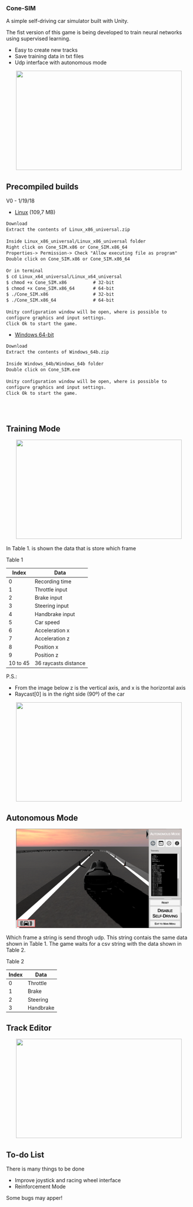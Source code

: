 ### Cone-SIM
A simple self-driving car simulator built with Unity.

The fist version of this game is being developed to train neural networks using supervised learning.

  - Easy to create new tracks
  - Save training data in txt files
  - Udp interface with autonomous mode

<p align="center">
<img src="images/pic_5.PNG" width="450" height="270">
</p>

## Precompiled builds

V0 - 1/19/18
  - [Linux](https://drive.google.com/open?id=1H92uKw3k1OTCE58SPFoQ247ly4FyhGGC) (109,7 MB)
  ```
 Download
 Extract the contents of Linux_x86_universal.zip
 
 Inside Linux_x86_universal/Linux_x86_universal folder
 Right click on Cone_SIM.x86 or Cone_SIM.x86_64
 Properties-> Permission-> Check "Allow executing file as program"
 Double click on Cone_SIM.x86 or Cone_SIM.x86_64
 
 Or in terminal
 $ cd Linux_x64_universal/Linux_x64_universal
 $ chmod +x Cone_SIM.x86          # 32-bit
 $ chmod +x Cone_SIM.x86_64       # 64-bit
 $ ./Cone_SIM.x86                 # 32-bit
 $ ./Cone_SIM.x86_64              # 64-bit
 
 Unity configuration window will be open, where is possible to configure graphics and input settings.
 Click Ok to start the game.
  ```
  
  - [Windows 64-bit](https://drive.google.com/open?id=13OlOGZzfnkzZZPYdxJ5oKztiSti_O4Sq)
  ```
  Download
  Extract the contents of Windows_64b.zip
    
  Inside Windows_64b/Windows_64b folder
  Double click on Cone_SIM.exe
    
  Unity configuration window will be open, where is possible to configure graphics and input settings.
  Click Ok to start the game.
  
  ```
  
## Training Mode

<p align="center">
<img src="images/pic_2.PNG" width="450" height="270">
</p>

In Table 1. is shown the data that is store which frame

Table 1

| Index | Data |
| ------ | ------ |
| 0 | Recording time |
| 1 | Throttle input |
| 2 | Brake input |
| 3 | Steering input |
| 4 | Handbrake input |
| 5 | Car speed |
| 6 | Acceleration x |
| 7 | Acceleration z |
| 8 | Position x |
| 9 | Position z |
|10 to 45 | 36 raycasts distance |

P.S.:
  - From the image below z is the vertical axis, and x is the horizontal axis
  - Raycast[0] is in the right side (90º) of the car

<p align="center">
<img src="images/pic_4.PNG" width="450" height="270">
</p>

## Autonomous Mode

<p align="center">
<img src="images/pic_6.PNG" width="450" height="270">
</p>

Which frame a string is send throgh udp. This string contais the same data shown in Table 1.
The game waits for a csv string with the data shown in Table 2.

Table 2

| Index | Data |
| ------ | ------ |
| 0 | Throttle |
| 1 | Brake |
| 2 | Steering |
| 3 | Handbrake |

## Track Editor

<p align="center">
<img src="images/pic_3.PNG" width="450" height="270">
</p>

## To-do List
There is many things to be done
  - Improve joystick and racing wheel interface
  - Reinforcement Mode


Some bugs may apper!

